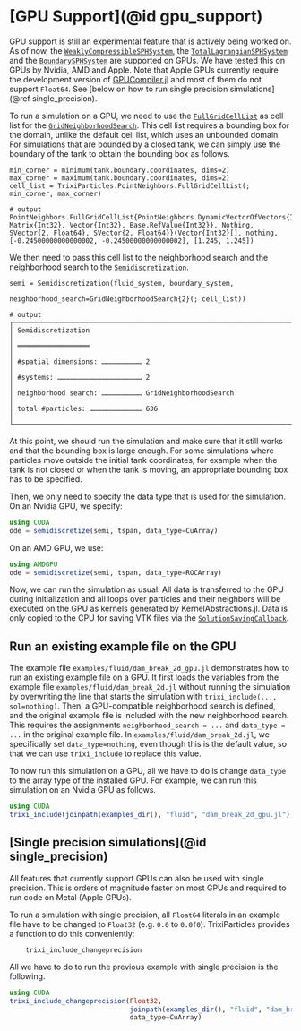 # [GPU Support](@id gpu_support)

GPU support is still an experimental feature that is actively being worked on.
As of now, the [`WeaklyCompressibleSPHSystem`](@ref), the [`TotalLagrangianSPHSystem`](@ref)
and the [`BoundarySPHSystem`](@ref) are supported on GPUs.
We have tested this on GPUs by Nvidia, AMD and Apple.
Note that Apple GPUs currently require the development version of
[GPUCompiler.jl](https://github.com/JuliaGPU/GPUCompiler.jl) and most of them
do not support `Float64`.
See [below on how to run single precision simulations](@ref single_precision).

To run a simulation on a GPU, we need to use the [`FullGridCellList`](@ref)
as cell list for the [`GridNeighborhoodSearch`](@ref).
This cell list requires a bounding box for the domain, unlike the default cell list, which
uses an unbounded domain.
For simulations that are bounded by a closed tank, we can simply use the boundary
of the tank to obtain the bounding box as follows.
```jldoctest gpu; output=false, setup=:(using TrixiParticles; trixi_include(@__MODULE__, joinpath(examples_dir(), "fluid", "hydrostatic_water_column_2d.jl"), sol=nothing))
min_corner = minimum(tank.boundary.coordinates, dims=2)
max_corner = maximum(tank.boundary.coordinates, dims=2)
cell_list = TrixiParticles.PointNeighbors.FullGridCellList(; min_corner, max_corner)

# output
PointNeighbors.FullGridCellList{PointNeighbors.DynamicVectorOfVectors{Int32, Matrix{Int32}, Vector{Int32}, Base.RefValue{Int32}}, Nothing, SVector{2, Float64}, SVector{2, Float64}}(Vector{Int32}[], nothing, [-0.24500000000000002, -0.24500000000000002], [1.245, 1.245])
```

We then need to pass this cell list to the neighborhood search and the neighborhood search
to the [`Semidiscretization`](@ref).
```jldoctest gpu; output=false
semi = Semidiscretization(fluid_system, boundary_system,
                          neighborhood_search=GridNeighborhoodSearch{2}(; cell_list))

# output
┌──────────────────────────────────────────────────────────────────────────────────────────────────┐
│ Semidiscretization                                                                               │
│ ══════════════════                                                                               │
│ #spatial dimensions: ………………………… 2                                                                │
│ #systems: ……………………………………………………… 2                                                                │
│ neighborhood search: ………………………… GridNeighborhoodSearch                                           │
│ total #particles: ………………………………… 636                                                              │
└──────────────────────────────────────────────────────────────────────────────────────────────────┘
```

At this point, we should run the simulation and make sure that it still works and that
the bounding box is large enough.
For some simulations where particles move outside the initial tank coordinates,
for example when the tank is not closed or when the tank is moving, an appropriate
bounding box has to be specified.

Then, we only need to specify the data type that is used for the simulation.
On an Nvidia GPU, we specify:
```julia
using CUDA
ode = semidiscretize(semi, tspan, data_type=CuArray)
```
On an AMD GPU, we use:
```julia
using AMDGPU
ode = semidiscretize(semi, tspan, data_type=ROCArray)
```
Now, we can run the simulation as usual.
All data is transferred to the GPU during initialization and all loops over particles
and their neighbors will be executed on the GPU as kernels generated by KernelAbstractions.jl.
Data is only copied to the CPU for saving VTK files via the [`SolutionSavingCallback`](@ref).

## Run an existing example file on the GPU

The example file `examples/fluid/dam_break_2d_gpu.jl` demonstrates how to run an existing
example file on a GPU.
It first loads the variables from the example file `examples/fluid/dam_break_2d.jl`
without running the simulation by overwriting the line that starts the simulation
with `trixi_include(..., sol=nothing)`.
Then, a GPU-compatible neighborhood search is defined, and the original example file
is included with the new neighborhood search.
This requires the assignments `neighborhood_search = ...` and `data_type = ...` in the
original example file.
In `examples/fluid/dam_break_2d.jl`, we specifically set `data_type=nothing`, even though
this is the default value, so that we can use `trixi_include` to replace this value.

To now run this simulation on a GPU, all we have to do is change `data_type` to the
array type of the installed GPU.
For example, we can run this simulation on an Nvidia GPU as follows.
```julia
using CUDA
trixi_include(joinpath(examples_dir(), "fluid", "dam_break_2d_gpu.jl"), data_type=CuArray)
```

## [Single precision simulations](@id single_precision)

All features that currently support GPUs can also be used with single precision.
This is orders of magnitude faster on most GPUs and required to run code
on Metal (Apple GPUs).

To run a simulation with single precision, all `Float64` literals in an example file
have to be changed to `Float32` (e.g. `0.0` to `0.0f0`).
TrixiParticles provides a function to do this conveniently:
```@docs
    trixi_include_changeprecision
```

All we have to do to run the previous example with single precision is the following.
```julia
using CUDA
trixi_include_changeprecision(Float32,
                              joinpath(examples_dir(), "fluid", "dam_break_2d_gpu.jl"),
                              data_type=CuArray)
```
